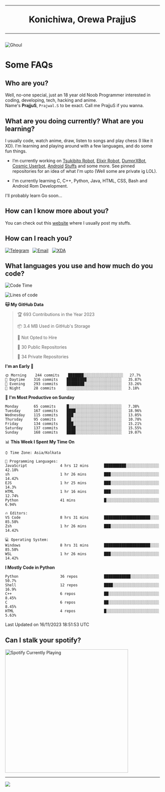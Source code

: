 <h1 align="center"><hr>Konichiwa, Orewa PrajjuS<hr></h1>


<img src="https://telegra.ph/file/6041d22c64479ee5ff802.jpg" alt="Ghoul"/>


<h1>Some FAQs</h1>


<h2>Who are you?</h2>

Well, no-one special, just an 18 year old Noob Programmer interested in coding, developing, tech, hacking and anime.
<br>
Name's <b>PrajjuS</b>, <code>Prajwal.S</code> to be exact. Call me PrajjuS if you wanna.


<h2>What are you doing currently? What are you learning?</h2>

I usually code, watch anime, draw, listen to songs and play chess (I like it XD). I'm learning and playing around with a few languages, and do some fun things.

- I’m currently working on <a href="Https://t.me/PrajjuSAssistantBot">Tsukibito Robot</a>, <a href="https://t.me/projectelixir_bot">Elixir Robot</a>, <a href="https://t.me/DumprXBot">DumprXBot</a>, <a href="https://github.com/SkyLab-Devs/CosmicUserbot">Cosmic Userbot</a>, <a href="https://github.com/Noob-OS">Android</a> <a href="https://github.com/PrajjuS/device_xiaomi_vince">Stuffs</a> and some more. See pinned repositories for an idea of what I'm upto (Well some are private ig LOL).

- I'm currently learning C, C++, Python, Java, HTML, CSS, Bash and Android Rom Development.

I'll probably learn Go soon...


<h2>How can I know more about you?</h2>

You can check out this <a href="https://prajjus.site">website</a> where I usually post my stuffs.


<h2>How can I reach you?</h2>

<a href="https://t.me/PrajjuS"><img src="https://img.shields.io/badge/PrajjuS-2CA5E0?style=flat-square&logo=telegram&logoColor=white" alt="Telegram"/></a>&nbsp;&nbsp;&nbsp;<a href="theprajjus@gmail.com"><img src="https://img.shields.io/badge/theprajjus@gmail.com-D14836?style=flat-square&logo=gmail&logoColor=white" alt="Email"/></a>&nbsp;&nbsp;&nbsp;<a href="https://forum.xda-developers.com/m/prajjus.10388799/"><img src="https://img.shields.io/badge/PrajjuS-F59714?style=flat-square&logo=xda-developers&logoColor=white" alt="XDA"/></a>


<h2>What languages you use and how much do you code?</h2>

<!--START_SECTION:waka-->
![Code Time](http://img.shields.io/badge/Code%20Time-530%20hrs%2031%20mins-blue)

![Lines of code](https://img.shields.io/badge/From%20Hello%20World%20I%27ve%20Written-49%20Thousand%20lines%20of%20code-blue)

**🐱 My GitHub Data** 

> 🏆 693 Contributions in the Year 2023
 > 
> 📦 3.4 MB Used in GitHub's Storage 
 > 
> 🚫 Not Opted to Hire
 > 
> 📜 30 Public Repositories 
 > 
> 🔑 34 Private Repositories  
 > 
**I'm an Early 🐤** 

```text
🌞 Morning    244 commits    ███████░░░░░░░░░░░░░░░░░░   27.7% 
🌆 Daytime    316 commits    █████████░░░░░░░░░░░░░░░░   35.87% 
🌃 Evening    293 commits    ████████░░░░░░░░░░░░░░░░░   33.26% 
🌙 Night      28 commits     ░░░░░░░░░░░░░░░░░░░░░░░░░   3.18%

```
📅 **I'm Most Productive on Sunday** 

```text
Monday       65 commits     █░░░░░░░░░░░░░░░░░░░░░░░░   7.38% 
Tuesday      167 commits    ████░░░░░░░░░░░░░░░░░░░░░   18.96% 
Wednesday    115 commits    ███░░░░░░░░░░░░░░░░░░░░░░   13.05% 
Thursday     95 commits     ██░░░░░░░░░░░░░░░░░░░░░░░   10.78% 
Friday       134 commits    ███░░░░░░░░░░░░░░░░░░░░░░   15.21% 
Saturday     137 commits    ████░░░░░░░░░░░░░░░░░░░░░   15.55% 
Sunday       168 commits    ████░░░░░░░░░░░░░░░░░░░░░   19.07%

```


📊 **This Week I Spent My Time On** 

```text
⌚︎ Time Zone: Asia/Kolkata

💬 Programming Languages: 
JavaScript               4 hrs 12 mins       ██████████░░░░░░░░░░░░░░░   42.18% 
sh                       1 hr 26 mins        ███░░░░░░░░░░░░░░░░░░░░░░   14.42% 
EJS                      1 hr 25 mins        ███░░░░░░░░░░░░░░░░░░░░░░   14.3% 
HTML                     1 hr 16 mins        ███░░░░░░░░░░░░░░░░░░░░░░   12.74% 
Python                   41 mins             █░░░░░░░░░░░░░░░░░░░░░░░░   6.94%

🔥 Editors: 
VS Code                  8 hrs 31 mins       █████████████████████░░░░   85.58% 
Zsh                      1 hr 26 mins        ███░░░░░░░░░░░░░░░░░░░░░░   14.42%

💻 Operating System: 
Windows                  8 hrs 31 mins       █████████████████████░░░░   85.58% 
WSL                      1 hr 26 mins        ███░░░░░░░░░░░░░░░░░░░░░░   14.42%

```

**I Mostly Code in Python** 

```text
Python                   36 repos            ████████████░░░░░░░░░░░░░   50.7% 
Shell                    12 repos            ████░░░░░░░░░░░░░░░░░░░░░   16.9% 
C++                      6 repos             ██░░░░░░░░░░░░░░░░░░░░░░░   8.45% 
C                        6 repos             ██░░░░░░░░░░░░░░░░░░░░░░░   8.45% 
HTML                     4 repos             █░░░░░░░░░░░░░░░░░░░░░░░░   5.63%

```



 Last Updated on 16/11/2023 18:51:53 UTC
<!--END_SECTION:waka-->


<h2>Can I stalk your spotify?</h2>

<a href="https://open.spotify.com/user/cotgk31v4nhw20gs5adb29jq5"><img src="https://spotify-readme-prajjus.vercel.app/api?theme=dark&rainbow=true" alt="Spotify Currently Playing" width="400px"/></a>


<hr>


<img src="https://komarev.com/ghpvc/?username=prajjus&label=Profile%20Views&color=000000&style=flat">

